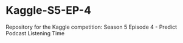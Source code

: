 # Kaggle-S5-EP-4
Repository for the Kaggle competition: Season 5 Episode 4 - Predict Podcast Listening Time
